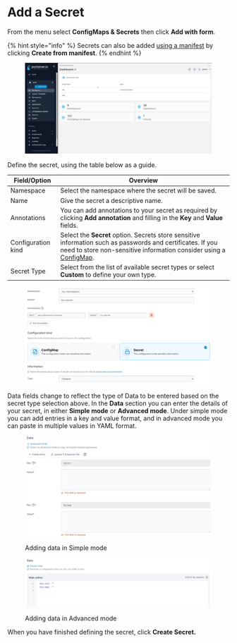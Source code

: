 # Add a Secret

From the menu select **ConfigMaps & Secrets** then click **Add with form**.&#x20;

{% hint style="info" %}
Secrets can also be added [using a manifest](../applications/manifest.md) by clicking **Create from manifest**.
{% endhint %}

<figure><img src="../../../.gitbook/assets/Recording 2022-10-16 at 23.39.55.gif" alt=""><figcaption></figcaption></figure>

Define the secret, using the table below as a guide.

| Field/Option       | Overview                                                                                                                                                                                   |
| ------------------ | ------------------------------------------------------------------------------------------------------------------------------------------------------------------------------------------ |
| Namespace          | Select the namespace where the secret will be saved.                                                                                                                                       |
| Name               | Give the secret a descriptive name.                                                                                                                                                        |
| Annotations        | You can add annotations to your secret as required by clicking **Add annotation** and filling in the **Key** and **Value** fields.                                                         |
| Configuration kind | Select the **Secret** option. Secrets store sensitive information such as passwords and certificates. If you need to store non-sensitive information consider using a [ConfigMap](add.md). |
| Secret Type        | Select from the list of available secret types or select **Custom** to define your own type.                                                                                               |

<figure><img src="../../../.gitbook/assets/2.18-k8s-secret-add-name.png" alt=""><figcaption></figcaption></figure>

Data fields change to reflect the type of Data to be entered based on the secret type selection above. In the **Data** section you can enter the details of your secret, in either **Simple mode** or **Advanced mode**. Under simple mode you can add entries in a key and value format, and in advanced mode you can paste in multiple values in YAML format.

<figure><img src="../../../.gitbook/assets/2.16-k8s-secret-data.png" alt=""><figcaption><p>Adding data in Simple mode</p></figcaption></figure>

<figure><img src="../../../.gitbook/assets/2.16-k8s-secret-data-adv.png" alt=""><figcaption><p>Adding data in Advanced mode</p></figcaption></figure>

When you have finished defining the secret, click **Create Secret.**
